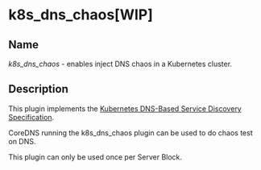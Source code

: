 # k8s_dns_chaos[WIP]

## Name

*k8s_dns_chaos* - enables inject DNS chaos in a Kubernetes cluster.

## Description

This plugin implements the [Kubernetes DNS-Based Service Discovery
Specification](https://github.com/kubernetes/dns/blob/master/docs/specification.md).

CoreDNS running the k8s_dns_chaos plugin can be used to do chaos test on DNS.

This plugin can only be used once per Server Block.
